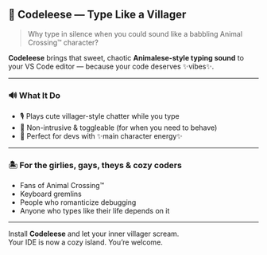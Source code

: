 ## 🐾 Codeleese — Type Like a Villager

> Why type in silence when you could sound like a babbling Animal Crossing™ character?

**Codeleese** brings that sweet, chaotic **Animalese-style typing sound** to your VS Code editor — because your code deserves ✨vibes✨.

---

### 🔊 What It Do

- 🎙️ Plays cute villager-style chatter while you type  
- 🧠 Non-intrusive & toggleable (for when you need to behave)  
- 💅 Perfect for devs with ✨main character energy✨

---

### 🏝️ For the girlies, gays, theys & cozy coders

- Fans of Animal Crossing™  
- Keyboard gremlins  
- People who romanticize debugging  
- Anyone who types like their life depends on it  

---

Install **Codeleese** and let your inner villager scream.  
Your IDE is now a cozy island. You’re welcome.

